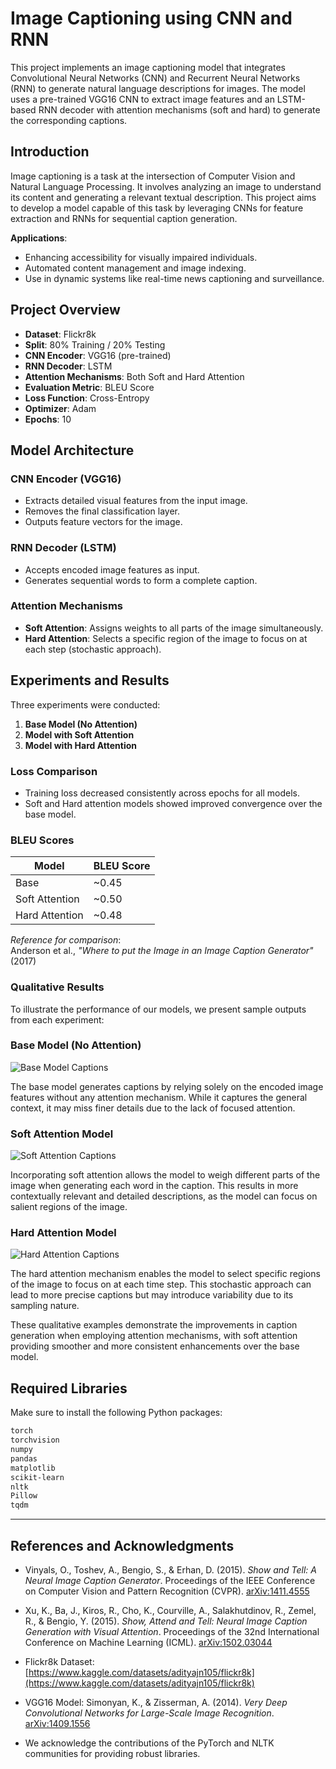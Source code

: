 # Image Captioning using CNN and RNN

This project implements an image captioning model that integrates Convolutional Neural Networks (CNN) and Recurrent Neural Networks (RNN) to generate natural language descriptions for images. The model uses a pre-trained VGG16 CNN to extract image features and an LSTM-based RNN decoder with attention mechanisms (soft and hard) to generate the corresponding captions.

## Introduction

Image captioning is a task at the intersection of Computer Vision and Natural Language Processing. It involves analyzing an image to understand its content and generating a relevant textual description. This project aims to develop a model capable of this task by leveraging CNNs for feature extraction and RNNs for sequential caption generation.

**Applications**:
- Enhancing accessibility for visually impaired individuals.
- Automated content management and image indexing.
- Use in dynamic systems like real-time news captioning and surveillance.

## Project Overview

- **Dataset**: Flickr8k
- **Split**: 80% Training / 20% Testing
- **CNN Encoder**: VGG16 (pre-trained)
- **RNN Decoder**: LSTM
- **Attention Mechanisms**: Both Soft and Hard Attention
- **Evaluation Metric**: BLEU Score
- **Loss Function**: Cross-Entropy
- **Optimizer**: Adam
- **Epochs**: 10

## Model Architecture

### CNN Encoder (VGG16)
- Extracts detailed visual features from the input image.
- Removes the final classification layer.
- Outputs feature vectors for the image.

### RNN Decoder (LSTM)
- Accepts encoded image features as input.
- Generates sequential words to form a complete caption.

### Attention Mechanisms
- **Soft Attention**: Assigns weights to all parts of the image simultaneously.
- **Hard Attention**: Selects a specific region of the image to focus on at each step (stochastic approach).

## Experiments and Results

Three experiments were conducted:
1. **Base Model (No Attention)**  
2. **Model with Soft Attention**  
3. **Model with Hard Attention**

### Loss Comparison
- Training loss decreased consistently across epochs for all models.
- Soft and Hard attention models showed improved convergence over the base model.

### BLEU Scores

| Model                 | BLEU Score |
|----------------------|------------|
| Base                 | ~0.45      |
| Soft Attention       | ~0.50      |
| Hard Attention       | ~0.48      |

*Reference for comparison*:  
Anderson et al., *"Where to put the Image in an Image Caption Generator"* (2017)

### Qualitative Results


To illustrate the performance of our models, we present sample outputs from each experiment:

### Base Model (No Attention)

![Base Model Captions](Figures/base_captions.png)

The base model generates captions by relying solely on the encoded image features without any attention mechanism. While it captures the general context, it may miss finer details due to the lack of focused attention.

### Soft Attention Model

![Soft Attention Captions](Figures/soft_attention_captions.png)

Incorporating soft attention allows the model to weigh different parts of the image when generating each word in the caption. This results in more contextually relevant and detailed descriptions, as the model can focus on salient regions of the image.

### Hard Attention Model

![Hard Attention Captions](Figures/hard_attention_captions.png)

The hard attention mechanism enables the model to select specific regions of the image to focus on at each time step. This stochastic approach can lead to more precise captions but may introduce variability due to its sampling nature.

These qualitative examples demonstrate the improvements in caption generation when employing attention mechanisms, with soft attention providing smoother and more consistent enhancements over the base model.


## Required Libraries

Make sure to install the following Python packages:

```bash
torch
torchvision
numpy
pandas
matplotlib
scikit-learn
nltk
Pillow
tqdm
```

---
## References and Acknowledgments

- Vinyals, O., Toshev, A., Bengio, S., & Erhan, D. (2015). *Show and Tell: A Neural Image Caption Generator*. Proceedings of the IEEE Conference on Computer Vision and Pattern Recognition (CVPR). [arXiv:1411.4555](https://arxiv.org/abs/1411.4555)
  
- Xu, K., Ba, J., Kiros, R., Cho, K., Courville, A., Salakhutdinov, R., Zemel, R., & Bengio, Y. (2015). *Show, Attend and Tell: Neural Image Caption Generation with Visual Attention*. Proceedings of the 32nd International Conference on Machine Learning (ICML). [arXiv:1502.03044](https://arxiv.org/abs/1502.03044)

- Flickr8k Dataset: [https://www.kaggle.com/datasets/adityajn105/flickr8k](https://www.kaggle.com/datasets/adityajn105/flickr8k)

- VGG16 Model: Simonyan, K., & Zisserman, A. (2014). *Very Deep Convolutional Networks for Large-Scale Image Recognition*. [arXiv:1409.1556](https://arxiv.org/abs/1409.1556)

- We acknowledge the contributions of the PyTorch and NLTK communities for providing robust libraries.



